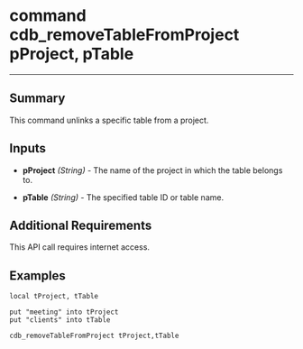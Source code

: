 # command cdb_removeTableFromProject pProject, pTable
---
## Summary
This command unlinks a specific table from a project.

## Inputs
* **pProject** *(String)* - The name of the project in which the table belongs to.

* **pTable** *(String)* - The specified table ID or table name.

## Additional Requirements
This API call requires internet access.

## Examples
```livecodeserver
local tProject, tTable

put "meeting" into tProject
put "clients" into tTable

cdb_removeTableFromProject tProject,tTable
```